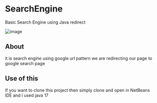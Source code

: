 # SearchEngine
Basic Search Engine using Java redirect 

![image](https://user-images.githubusercontent.com/46925955/170872067-bc999f2c-59ff-4690-a831-a65b31a0e991.png)

## About
it is search engine using google url pattern we are redirecting our page to google search page

## Use of this
If you want to clone this project then simply clone and open in NetBeans IDE and i used java 17
